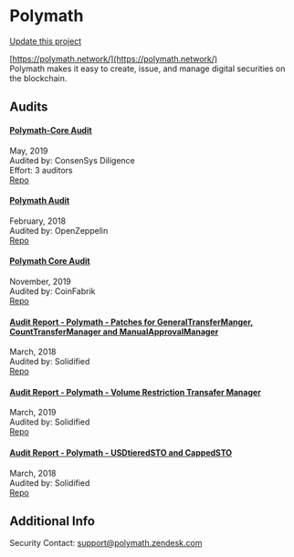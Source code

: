 
# Polymath

[Update this project](https://github.com/ConsenSys/blockchainSecurityDB/edit/master/projects/polymath.json)
  
[https://polymath.network/](https://polymath.network/)<br>
Polymath makes it easy to create, issue, and manage digital securities on the blockchain.


## Audits



#### [Polymath-Core Audit](https://github.com/ConsenSys/polymath-audit-report-2019-04)

May, 2019<br>
Audited by: ConsenSys Diligence<br>Effort: 3 auditors<br>
[Repo](https://github.com/PolymathNetwork/polymath-core/releases/tag/3.0.0-audit)
      


#### [Polymath Audit](https://blog.openzeppelin.com/polymath-audit-be55e9936aba/)

February, 2018<br>
Audited by: OpenZeppelin<br>
[Repo](https://github.com/PolymathNetwork/polymath-token/tree/672fabe081e8f90ea025252d92c2eb247d60010e)
      


#### [Polymath Core Audit](https://blog.coinfabrik.com/polymath-core-audit/)

November, 2019<br>
Audited by: CoinFabrik<br>
[Repo](https://github.com/PolymathNetwork/polymath-core/tree/dev-3.1.0)
      


#### [Audit Report - Polymath - Patches for GeneralTransferManger, CountTransferManager and ManualApprovalManager](https://github.com/solidified-platform/audits/blob/master/Audit%20Report%20-%20%20Polymath%20-%20Patches%20for%20GeneralTransferManger%2C%20CountTransferManager%20and%20ManualApprovalManager%20%5B14.03.19%5D.pdf)

March, 2018<br>
Audited by: Solidified<br>
[Repo](https://github.com/PolymathNetwork/polymath-core/tree/a8b71e)
      


#### [Audit Report - Polymath - Volume Restriction Transafer Manager](https://github.com/solidified-platform/audits/blob/master/Audit%20Report%20-%20%20Polymath%20-%20Volume%20Restriction%20Transafer%20Manager%20%5B22.03.2019%5D.pdf)

March, 2019<br>
Audited by: Solidified<br>
[Repo](https://github.com/PolymathNetwork/polymath-core/tree/a8b71e)
      


#### [Audit Report - Polymath - USDtieredSTO and CappedSTO](https://github.com/solidified-platform/audits/blob/master/Audit%20Report%20-%20%20Polymath%20USDtieredSTO%20and%20CappedSTO%20%5B04.03.2019%5D.pdf)

March, 2018<br>
Audited by: Solidified<br>
[Repo](https://github.com/PolymathNetwork/polymath-core/tree/a8b71e)
      

  



## Additional Info

Security Contact: support@polymath.zendesk.com
